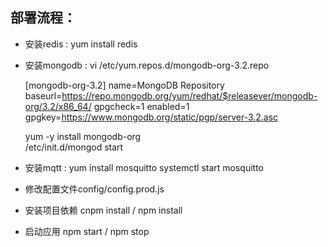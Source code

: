 部署流程：
---
* 安装redis : yum install redis
* 安装mongodb : 
    vi /etc/yum.repos.d/mongodb-org-3.2.repo 
    
    [mongodb-org-3.2]
    name=MongoDB Repository
    baseurl=https://repo.mongodb.org/yum/redhat/$releasever/mongodb-org/3.2/x86_64/
    gpgcheck=1
    enabled=1
    gpgkey=https://www.mongodb.org/static/pgp/server-3.2.asc
    
    yum -y install mongodb-org  
  /etc/init.d/mongod start
* 安装mqtt : yum install mosquitto   systemctl start mosquitto
* 修改配置文件config/config.prod.js
* 安装项目依赖 cnpm install / npm install
* 启动应用 npm start / npm stop
